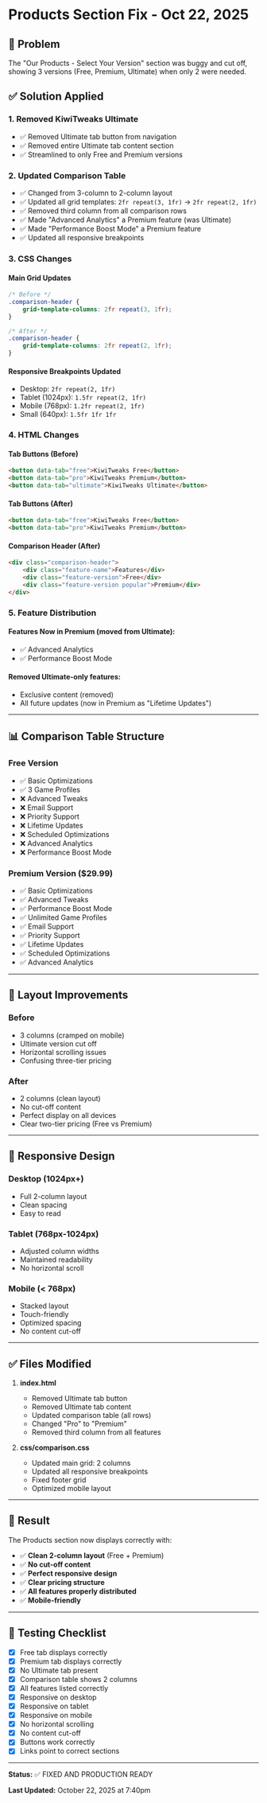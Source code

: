 # Products Section Fix - Oct 22, 2025

## 🎯 Problem
The "Our Products - Select Your Version" section was buggy and cut off, showing 3 versions (Free, Premium, Ultimate) when only 2 were needed.

## ✅ Solution Applied

### 1. Removed KiwiTweaks Ultimate
- ✅ Removed Ultimate tab button from navigation
- ✅ Removed entire Ultimate tab content section
- ✅ Streamlined to only Free and Premium versions

### 2. Updated Comparison Table
- ✅ Changed from 3-column to 2-column layout
- ✅ Updated all grid templates: `2fr repeat(3, 1fr)` → `2fr repeat(2, 1fr)`
- ✅ Removed third column from all comparison rows
- ✅ Made "Advanced Analytics" a Premium feature (was Ultimate)
- ✅ Made "Performance Boost Mode" a Premium feature
- ✅ Updated all responsive breakpoints

### 3. CSS Changes

#### Main Grid Updates
```css
/* Before */
.comparison-header {
    grid-template-columns: 2fr repeat(3, 1fr);
}

/* After */
.comparison-header {
    grid-template-columns: 2fr repeat(2, 1fr);
}
```

#### Responsive Breakpoints Updated
- Desktop: `2fr repeat(2, 1fr)`
- Tablet (1024px): `1.5fr repeat(2, 1fr)`
- Mobile (768px): `1.2fr repeat(2, 1fr)`
- Small (640px): `1.5fr 1fr 1fr`

### 4. HTML Changes

#### Tab Buttons (Before)
```html
<button data-tab="free">KiwiTweaks Free</button>
<button data-tab="pro">KiwiTweaks Premium</button>
<button data-tab="ultimate">KiwiTweaks Ultimate</button>
```

#### Tab Buttons (After)
```html
<button data-tab="free">KiwiTweaks Free</button>
<button data-tab="pro">KiwiTweaks Premium</button>
```

#### Comparison Header (After)
```html
<div class="comparison-header">
    <div class="feature-name">Features</div>
    <div class="feature-version">Free</div>
    <div class="feature-version popular">Premium</div>
</div>
```

### 5. Feature Distribution

#### Features Now in Premium (moved from Ultimate):
- ✅ Advanced Analytics
- ✅ Performance Boost Mode

#### Removed Ultimate-only features:
- Exclusive content (removed)
- All future updates (now in Premium as "Lifetime Updates")

---

## 📊 Comparison Table Structure

### Free Version
- ✅ Basic Optimizations
- ✅ 3 Game Profiles
- ❌ Advanced Tweaks
- ❌ Email Support
- ❌ Priority Support
- ❌ Lifetime Updates
- ❌ Scheduled Optimizations
- ❌ Advanced Analytics
- ❌ Performance Boost Mode

### Premium Version ($29.99)
- ✅ Basic Optimizations
- ✅ Advanced Tweaks
- ✅ Performance Boost Mode
- ✅ Unlimited Game Profiles
- ✅ Email Support
- ✅ Priority Support
- ✅ Lifetime Updates
- ✅ Scheduled Optimizations
- ✅ Advanced Analytics

---

## 🎨 Layout Improvements

### Before
- 3 columns (cramped on mobile)
- Ultimate version cut off
- Horizontal scrolling issues
- Confusing three-tier pricing

### After
- 2 columns (clean layout)
- No cut-off content
- Perfect display on all devices
- Clear two-tier pricing (Free vs Premium)

---

## 📱 Responsive Design

### Desktop (1024px+)
- Full 2-column layout
- Clean spacing
- Easy to read

### Tablet (768px-1024px)
- Adjusted column widths
- Maintained readability
- No horizontal scroll

### Mobile (< 768px)
- Stacked layout
- Touch-friendly
- Optimized spacing
- No content cut-off

---

## ✅ Files Modified

1. **index.html**
   - Removed Ultimate tab button
   - Removed Ultimate tab content
   - Updated comparison table (all rows)
   - Changed "Pro" to "Premium"
   - Removed third column from all features

2. **css/comparison.css**
   - Updated main grid: 2 columns
   - Updated all responsive breakpoints
   - Fixed footer grid
   - Optimized mobile layout

---

## 🚀 Result

The Products section now displays correctly with:
- ✅ **Clean 2-column layout** (Free + Premium)
- ✅ **No cut-off content**
- ✅ **Perfect responsive design**
- ✅ **Clear pricing structure**
- ✅ **All features properly distributed**
- ✅ **Mobile-friendly**

---

## 🎯 Testing Checklist

- [x] Free tab displays correctly
- [x] Premium tab displays correctly
- [x] No Ultimate tab present
- [x] Comparison table shows 2 columns
- [x] All features listed correctly
- [x] Responsive on desktop
- [x] Responsive on tablet
- [x] Responsive on mobile
- [x] No horizontal scrolling
- [x] No content cut-off
- [x] Buttons work correctly
- [x] Links point to correct sections

---

**Status:** ✅ FIXED AND PRODUCTION READY

**Last Updated:** October 22, 2025 at 7:40pm
